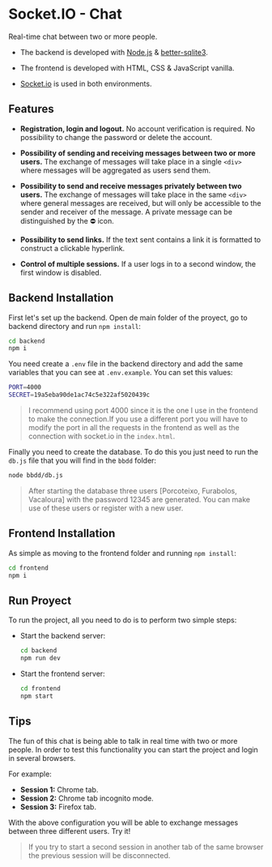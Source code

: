 # Socket<span>.IO</span> - Chat

Real-time chat between two or more people.

-   The backend is developed with [Node.js](https://nodejs.org/es/) & [better-sqlite3](https://www.npmjs.com/package/better-sqlite3).

-   The frontend is developed with HTML, CSS & JavaScript vanilla.

-   [Socket.io](https://socket.io/) is used in both environments.

## Features

-   **Registration, login and logout.** No account verification is required. No possibility to change the password or delete the account.

-   **Possibility of sending and receiving messages between two or more users.** The exchange of messages will take place in a single `<div>` where messages will be aggregated as users send them.

-   **Possibility to send and receive messages privately between two users.** The exchange of messages will take place in the same `<div>` where general messages are received, but will only be accessible to the sender and receiver of the message. A private message can be distinguished by the ⛔️ icon.

-   **Possibility to send links.** If the text sent contains a link it is formatted to construct a clickable hyperlink.

-   **Control of multiple sessions.** If a user logs in to a second window, the first window is disabled.

## Backend Installation

First let's set up the backend. Open de main folder of the proyect, go to backend directory and run `npm install`:

```bash
cd backend
npm i
```

You need create a `.env` file in the backend directory and add the same variables that you can see at `.env.example`. You can set this values:

```bash
PORT=4000
SECRET=19a5eba90de1ac74c5e322af5020439c
```

> I recommend using port 4000 since it is the one I use in the frontend to make the connection.If you use a different port you will have to modify the port in all the requests in the frontend as well as the connection with socket.io in the `index.html`.

Finally you need to create the database. To do this you just need to run the `db.js` file that you will find in the `bbdd` folder:

```bash
node bbdd/db.js
```

> After starting the database three users [Porcoteixo, Furabolos, Vacaloura] with the password 12345 are generated. You can make use of these users or register with a new user.

## Frontend Installation

As simple as moving to the frontend folder and running `npm install`:

```bash
cd frontend
npm i
```

## Run Proyect

To run the project, all you need to do is to perform two simple steps:

-   Start the backend server:
    ```bash
    cd backend
    npm run dev
    ```
-   Start the frontend server:
    ```bash
    cd frontend
    npm start
    ```

## Tips

The fun of this chat is being able to talk in real time with two or more people. In order to test this functionality you can start the project and login in several browsers.

For example:

-   **Session 1:** Chrome tab.
-   **Session 2:** Chrome tab incognito mode.
-   **Session 3:** Firefox tab.

With the above configuration you will be able to exchange messages between three different users. Try it!

> If you try to start a second session in another tab of the same browser the previous session will be disconnected.
